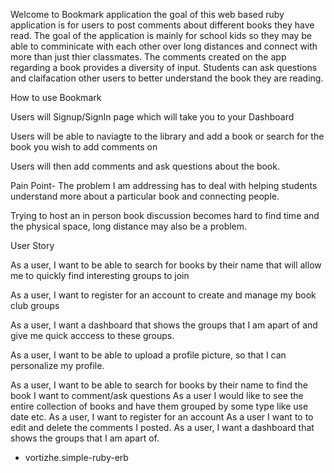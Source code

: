 Welcome to Bookmark application the goal of this web based ruby application is for users to post comments about different books they have read. 
The goal of the application is mainly for school kids so they may be able to comminicate with each other over long distances and connect with more than just thier classmates. The comments created on the app regarding a book provides a diversity of input. Students can ask questions and claifacation other users to better understand the book they are reading. 


How to use Bookmark 

Users will Signup/SignIn page which will take you to your Dashboard 

Users will be able to naviagte to the library and add a book or search for the book you wish to add comments on

Users will then add comments and ask questions about the book. 





Pain Point- The problem I am addressing has to deal with helping students understand more about a particular book and connecting people. 

Trying to host an in person book discussion becomes hard to find time and the physical space, long distance may also be a problem. 

User Story 

As a user, I want to be able to search for books by their name that will allow me to quickly find interesting groups to join

As a user, I want to register for an account to create and manage my book club groups

As a user, I want a dashboard that shows the groups that I am apart of and give me quick acccess to these groups.

As a user, I want to be able to upload a profile picture, so that I can personalize my profile.

As a user, I want to be able to search for books by their name to find the book I want to comment/ask questions
As a user I would like to see the entire collection of books and have them grouped by some type like use date etc. 
As a user, I want to register for an account 
As a user I want to to edit and delete the comments I posted. 
As a user, I want a dashboard that shows the groups that I am apart of. 















- vortizhe.simple-ruby-erb
